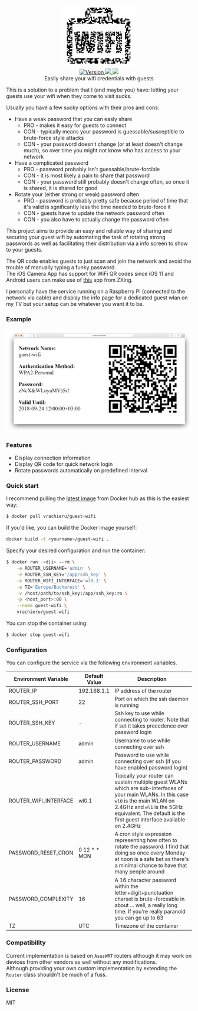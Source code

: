 <p align="center">
    <img src="static/img/logo.svg" width="200" border="0" alt="guest-wifi">
    <br/>
    <a href="https://github.com/vrachieru/guest-wifi/releases/latest">
        <img src="https://img.shields.io/badge/version-1.0-brightgreen.svg?style=flat-square" alt="Version">
    </a>
    <a href="https://hub.docker.com/r/vrachieru/guest-wifi/">
        <img src="https://img.shields.io/docker/stars/vrachieru/guest-wifi.svg?style=flat-square" />
    </a>
    <a href="https://hub.docker.com/r/vrachieru/guest-wifi/">
        <img src="https://img.shields.io/docker/pulls/vrachieru/guest-wifi.svg?style=flat-square" />
    </a>
    <br/>
    Easily share your wifi credentials with guests
</p>

This is a solution to a problem that I (and maybe you) have: letting your guests use your wifi when they come to visit sucks.  

Usually you have a few sucky options with their pros and cons:
* Have a weak password that you can easly share
    * PRO - makes it easy for guests to connect
    * CON - typically means your password is guessable/susceptible to brute-force style attacks
    * CON - your password doesn't change (or at least doesn't change much), so over time you might not know who has access to your network
* Have a complicated password
    * PRO - password probably isn't guessable/brute-forcible 
    * CON - it is most likely a pain to share that password
    * CON - your password still probably doesn't change often, so once it is shared, it is shared for good
* Rotate your (either strong or weak) password often
    * PRO - password is probably pretty safe because period of time that it's valid is sgnificantly less the time needed to brute-force it
    * CON - guests have to update the network password often
    * CON - you also have to actually change the password often

This project aims to provide an easy and reliable way of sharing and securing your guest wifi by automating the task of rotating strong passwords as well as facilitating their distribution via a info screen to show to your guests.  

The QR code enables guests to just scan and join the network and avoid the trouble of manually typing a funky password.  
The iOS Camera App has support for WiFi QR codes since iOS 11 and Android users can make use of [this](https://play.google.com/store/apps/details?id=com.google.zxing.client.android) app from ZXing.  

I personally have the service running on a Raspberry Pi (connected to the network via cable) and display the info page for a dedicated guest wlan on my TV but your setup can be whatever you want it to be.

### Example

<p align="center">
    <img src="static/img/screenshot.png" border="0">
</p>


### Features

* Display connection information
* Display QR code for quick network login
* Rotate passwords automatically on predefined interval


### Quick start

I recommend pulling the [latest image](https://hub.docker.com/r/vrachieru/guest-wifi/) from Docker hub as this is the easiest way:
```bash
$ docker pull vrachieru/guest-wifi
```

If you'd like, you can build the Docker image yourself:
```bash
docker build -t <yourname>/guest-wifi .
```

Specify your desired configuration and run the container:
```bash
$ docker run -<d|i> --rm \
    -e ROUTER_USERNAME='admin' \
    -e ROUTER_SSH_KEY='/app/ssh_key' \
    -e ROUTER_WIFI_INTERFACE='wl0.1' \
    -e TZ='Europe/Bucharest' \
    -v /host/path/to/ssh_key:/app/ssh_key:ro \
    -p <host_port>:80 \
    --name guest-wifi \
    vrachieru/guest-wifi
```

You can stop the container using: 
```bash
$ docker stop guest-wifi
```


### Configuration

You can configure the service via the following environment variables.

| Environment Variable  | Default Value | Description |
| --------------------- | ------------- | ----------- |
| ROUTER_IP             | 192.168.1.1   | IP address of the router |
| ROUTER_SSH_PORT       | 22            | Port on which the ssh daemon is running |
| ROUTER_SSH_KEY        | -             | Ssh key to use while connecting to router. Note that if set it takes precedence over password login |
| ROUTER_USERNAME       | admin         | Username to use while connecting over ssh |
| ROUTER_PASSWORD       | admin         | Password to use while connecting over ssh (if you have enabled password login) |
| ROUTER_WIFI_INTERFACE | wl0.1         | Tipically your router can sustain multiple guest WLANs which are sub-interfaces of your main WLANs. In this case `wl0` is the main WLAN on 2.4GHz and `wl1` is the 5GHz equivalent. The default is the first guest interface available on 2.4GHz |
| PASSWORD_RESET_CRON   | 0 12 * * MON  | A cron style expression representing how often to rotate the password. I find that doing so once every Monday at noon is a safe bet as there's a minimal chance to have that many people around |
| PASSWORD_COMPLEXITY   | 16            | A 16 character password within the letter+digit+punctuation charset is brute-forceable in about ... well, a really long time. If you're really paranoid you can go up to 63 |
| TZ                    | UTC           | Timezone of the container


### Compatibility

Current implementation is based on `AsusWRT` routers although it may work on devices from other vendors as well without any modifications.  
Although providing your own custom implementation by extending the `Router` class shouldn't be much of a fuss.


### License

MIT
